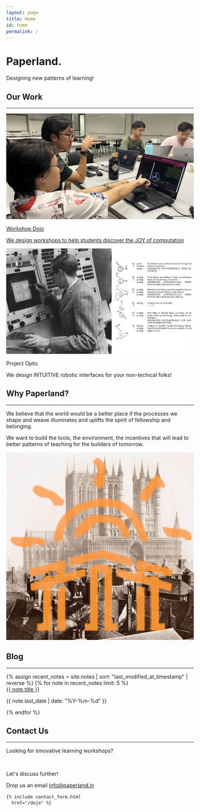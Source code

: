 ```yaml
---
layout: page
title: Home
id: home
permalink: /
---
```

<div class="my-24 text-center sm:my-36">
  <h1 class="mb-8 text-6xl tracking-tighter sm:text-9xl">Paperland.</h1>
  <div class="">Designing new patterns of learning!</div>
</div>


<section class="max-w-6xl px-4 py-8 mx-auto sm:px-6 lg:px-4" id="projects">
  <h2 class="my-8 text-4xl text-center">Our Work</h2><hr>
  <div class="grid grid-cols-1 gap-6 my-12 sm:grid-cols-2">
      <div class="flex flex-col items-center justify-center w-full overflow-hidden rounded-lg bg-secondary-light">
        <a href="/dojo" target="_self" class="card-link">
          <div>
              <img class="object-cover object-center w-full h-auto" src="/assets/lib/landing/wan_workshop_16x9.jpg" alt="Project Dojo students interacting with collaborative learning medium">
          </div>
          <div class="py-8 text-center sm:py-6">
              <p class="mb-2 text-xl font-bold text-text">Workshop Dojo</p>
              <p class="px-8 text-base sm:px-16 text-text ">We design workshops to help students discover the JOY of computation</p>
          </div>
        </a>
      </div>
      <div class="flex flex-col items-center justify-center w-full overflow-hidden rounded-lg bg-secondary-light">
          <div>
              <img class="object-cover object-center w-full h-auto" src="/assets/lib/landing/ivansutherland.jpeg" alt="Sutherland on Sketchpad">
          </div>
          <div class="py-8 text-center sm:py-6">
              <p class="mb-2 text-xl font-bold text-text">Project Optic</p>
              <p class="px-8 text-base sm:px-16 text-text ">We design INTUITIVE robotic interfaces for your non-techical folks!</p>
          </div>
      </div>
    </div>
</section>


<section>
  <h2 class="my-8 text-4xl text-center">Why Paperland?</h2><hr>
  <div class="sm:flex sm:justify-center">
    <div class="m-8 sm:w-5/12 sm:h-5/12">
      <p>We believe that the world would be a better place if the processes we shape and weave illuminates and uplifts the spirit of fellowship and belonging.</p>
      <p>We want to build the tools, the environment, the incentives that will lead to better patterns of teaching for the builders of tomorrow.</p>
    </div>
    <div class="m-8 sm:w-1/4 sm:h-1/4">
      <img class="rounded-md" src="/assets/lib/landing/castle_sun_1x1.png" />
    </div>
  </div>
</section>



<section id="blog" class="my-32">
  <h2 class="my-8 text-4xl text-center">Blog</h2><hr>
  <div class="grid grid-cols-1 gap-4 my-8 sm:grid-cols-2">
    {% assign recent_notes = site.notes | sort: "last_modified_at_timestamp" | reverse %}
      {% for note in recent_notes limit: 5 %}
          <div class="p-4 border rounded-lg bg-secondary-light">
            <!-- <img src="assets/lib/conquer.png" alt="Placeholder Image" class="object-cover rounded-md"> -->
            <div class="px-1 py-4">
              <a class="internal-link" href="{{ site.baseurl }}{{ note.url }}" data-tooltip="true">{{ note.title }}</a>
              <p class="text-base text-gray-700">
                {{ note.last_date | date: "%Y-%m-%d" }}
              </p>
            </div>
          </div>
      {% endfor %}
  </div>
</section>



<section id="contact">
  <h2 class="my-8 text-4xl text-center">Contact Us</h2><hr>

  <div class="my-8 sm:flex sm:justify-center">
    <div class="m-8 sm:w-5/12">
      <p>Looking for innovative learning workshops?</p><br>
      <p>Let's discuss further!</p>
      Drop us an email <a class="underline" href="mailto:info@paperland.in">info@paperland.in</a>
    </div>
    
    {% include contact_form.html
      href="/dojo" %}
  </div>
</section>
